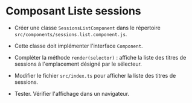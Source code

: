 # Composant Liste sessions

* Créer une classe `SessionsListComponent` dans le répertoire `src/components/sessions.list.component.js`.

* Cette classe doit implémenter l'interface `Component`.

* Compléter la méthode `render(selector)` : affiche la liste des titres de sessions à l'emplacement désigné par le sélecteur.

* Modifier le fichier `src/index.ts` pour afficher la liste des titres de sessions.

* Tester. Vérifier l'affichage dans un navigateur.